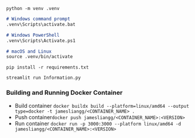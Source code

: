 `python -m venv .venv`

```markdown
# Windows command prompt
.venv\Scripts\activate.bat

# Windows PowerShell
.venv\Scripts\Activate.ps1

# macOS and Linux
source .venv/bin/activate
```

`pip install -r requirements.txt`

`streamlit run Information.py`

### Building and Running Docker Container
- Build container `docker buildx build --platform=linux/amd64 --output type=docker -t jamesliangg/<CONTAINER_NAME> .`
- Push container`docker push jamesliangg/<CONTAINER_NAME>:<VERSION>`
- Run container `docker run -p 3000:3000 --platform linux/amd64 -d jamesliangg/<CONTAINER_NAME>:<VERSION>`